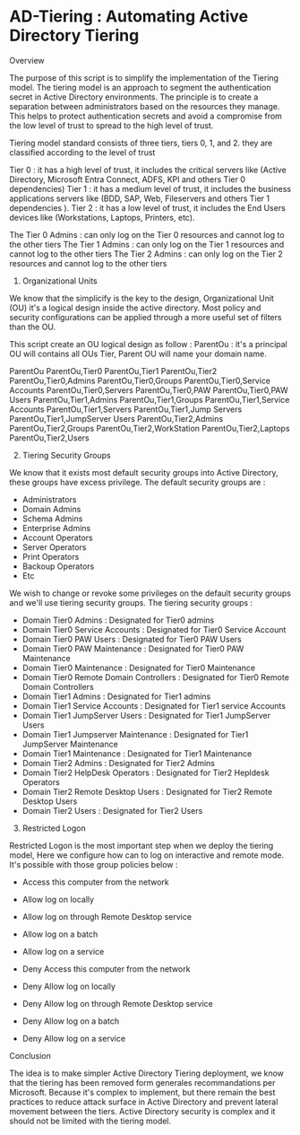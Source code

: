 # AD-Tiering : Automating Active Directory Tiering
Overview

The purpose of this script is to simplify the implementation of the Tiering model. The tiering model is an approach to segment the authentication secret in Active Directory environments. The principle is to create a separation between administrators based on the resources they manage. This helps to protect authentication secrets and avoid a compromise from the low level of trust to spread to the high level of trust.

Tiering model standard consists of three tiers, tiers 0, 1, and 2. they are classified according to the level of trust

Tier 0 : it has a high level of trust, it includes the critical servers like (Active Directory, Microsoft Entra Connect, ADFS, KPI and others Tier 0 dependencies)
Tier 1 : it has a medium level of trust, it includes the business applications servers like (BDD, SAP, Web, Fileservers and others Tier 1 dependencies ).
Tier 2 : it has a low level of trust, it includes the End Users devices like (Workstations, Laptops, Printers, etc).

The Tier 0 Admins : can only log on the Tier 0 resources and cannot log to the other tiers
The Tier 1 Admins : can only log on the Tier 1 resources and cannot log to the other tiers
The Tier 2 Admins : can only log on the Tier 2 resources and cannot log to the other tiers

1. Organizational Units

We know that the simplicify is the key to the design, Organizational Unit (OU) it's a logical design inside the active directory.
Most policy and security configurations can be applied through a more useful set of filters than the OU.

This script create an OU logical design as follow :
ParentOu : it's a principal OU will contains all OUs Tier, Parent OU will name your domain name.

ParentOu
ParentOu,Tier0
ParentOu,Tier1 
ParentOu,Tier2
ParentOu,Tier0,Admins
ParentOu,Tier0,Groups
ParentOu,Tier0,Service Accounts
ParentOu,Tier0,Servers
ParentOu,Tier0,PAW
ParentOu,Tier0,PAW Users
ParentOu,Tier1,Admins
ParentOu,Tier1,Groups
ParentOu,Tier1,Service Accounts
ParentOu,Tier1,Servers
ParentOu,Tier1,Jump Servers
ParentOu,Tier1,JumpServer Users
ParentOu,Tier2,Admins
ParentOu,Tier2,Groups
ParentOu,Tier2,WorkStation
ParentOu,Tier2,Laptops
ParentOu,Tier2,Users

2. Tiering Security Groups

We know that it exists most default security groups into Active Directory, these groups have excess privilege. 
The default security groups are :

- Administrators
- Domain Admins
- Schema Admins
- Enterprise Admins
- Account Operators
- Server Operators
- Print Operators
- Backoup Operators
- Etc

We wish to change or revoke some privileges on the default security groups and we'll use tiering security groups.
The tiering security groups :

- Domain Tier0 Admins                    : Designated for Tier0 admins
- Domain Tier0 Service Accounts          : Designated for Tier0 Service Account
- Domain Tier0 PAW Users                 : Designated for Tier0 PAW Users
- Domain Tier0 PAW Maintenance           : Designated for Tier0 PAW Maintenance
- Domain Tier0 Maintenance               : Designated for Tier0 Maintenance
- Domain Tier0 Remote Domain Controllers : Designated for Tier0 Remote Domain Controllers
- Domain Tier1 Admins                    : Designated for Tier1 admins
- Domain Tier1 Service Accounts          : Designated for Tier1 service Accounts
- Domain Tier1 JumpServer Users          : Designated for Tier1 JumpServer Users
- Domain Tier1 Jumpserver Maintenance    : Designated for Tier1 JumpServer Maintenance
- Domain Tier1 Maintenance               : Designated for Tier1 Maintenance 
- Domain Tier2 Admins                    : Designated for Tier2 Admins
- Domain Tier2 HelpDesk Operators        : Designated for Tier2 Hepldesk Operators
- Domain Tier2 Remote Desktop Users      : Designated for Tier2 Remote Desktop Users
- Domain Tier2 Users                     : Designated for Tier2 Users

3. Restricted Logon

Restricted Logon is the most important step when we deploy the tiering model, Here we configure how can to log on interactive and remote mode.
It's possible with those group policies below :

- Access this computer from the network 
- Allow log on locally
- Allow log on through Remote Desktop service
- Allow log on a batch
- Allow log on a service

- Deny Access this computer from the network 
- Deny Allow log on locally
- Deny Allow log on through Remote Desktop service
- Deny Allow log on a batch
- Deny Allow log on a service


Conclusion

The idea is to make simpler Active Directory Tiering deployment, we know that the tiering has been removed form generales recommandations per Microsoft.
Because it's complex to implement, but there remain the best practices to reduce attack surface in Active Directory and prevent lateral movement between the tiers. Active Directory security is complex and it should not be limited with the tiering model.